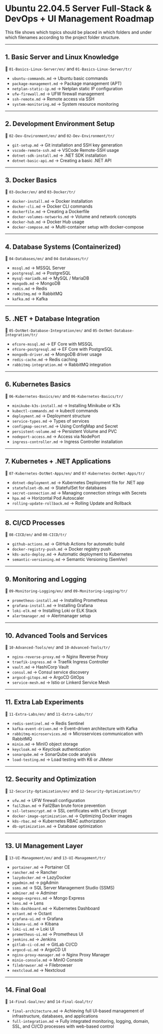 # Ubuntu 22.04.5 Server Full-Stack & DevOps + UI Management Roadmap

This file shows which topics should be placed in which folders and under which filenames according to the project folder structure.

---

## 1. Basic Server and Linux Knowledge

📂 `01-Basics-Linux-Server/en/` and `01-Basics-Linux-Server/tr/`

- `ubuntu-commands.md` → Ubuntu basic commands
- `package-management.md` → Package management (APT)
- `netplan-static-ip.md` → Netplan static IP configuration
- `ufw-firewall.md` → UFW firewall management
- `ssh-remote.md` → Remote access via SSH
- `system-monitoring.md` → System resource monitoring

---

## 2. Development Environment Setup

📂 `02-Dev-Environment/en/` and `02-Dev-Environment/tr/`

- `git-setup.md` → Git installation and SSH key generation
- `vscode-remote-ssh.md` → VSCode Remote-SSH usage
- `dotnet-sdk-install.md` → .NET SDK installation
- `dotnet-basic-api.md` → Creating a basic .NET API

---

## 3. Docker Basics

📂 `03-Docker/en/` and `03-Docker/tr/`

- `docker-install.md` → Docker installation
- `docker-cli.md` → Docker CLI commands
- `dockerfile.md` → Creating a Dockerfile
- `docker-volumes-networks.md` → Volume and network concepts
- `docker-hub.md` → Docker Hub usage
- `docker-compose.md` → Multi-container setup with docker-compose

---

## 4. Database Systems (Containerized)

📂 `04-Databases/en/` and `04-Databases/tr/`

- `mssql.md` → MSSQL Server
- `postgresql.md` → PostgreSQL
- `mysql-mariadb.md` → MySQL / MariaDB
- `mongodb.md` → MongoDB
- `redis.md` → Redis
- `rabbitmq.md` → RabbitMQ
- `kafka.md` → Kafka

---

## 5. .NET + Database Integration

📂 `05-DotNet-Database-Integration/en/` and `05-DotNet-Database-Integration/tr/`

- `efcore-mssql.md` → EF Core with MSSQL
- `efcore-postgresql.md` → EF Core with PostgreSQL
- `mongodb-driver.md` → MongoDB driver usage
- `redis-cache.md` → Redis caching
- `rabbitmq-integration.md` → RabbitMQ integration

---

## 6. Kubernetes Basics

📂 `06-Kubernetes-Basics/en/` and `06-Kubernetes-Basics/tr/`

- `minikube-k3s-install.md` → Installing Minikube or K3s
- `kubectl-commands.md` → kubectl commands
- `deployment.md` → Deployment structure
- `service-types.md` → Types of services
- `configmap-secret.md` → Using ConfigMap and Secret
- `persistent-volume.md` → Persistent Volume and PVC
- `nodeport-access.md` → Access via NodePort
- `ingress-controller.md` → Ingress Controller installation

---

## 7. Kubernetes + .NET Applications

📂 `07-Kubernetes-DotNet-Apps/en/` and `07-Kubernetes-DotNet-Apps/tr/`

- `dotnet-deployment.md` → Kubernetes Deployment file for .NET app
- `statefulset-db.md` → StatefulSet for databases
- `secret-connection.md` → Managing connection strings with Secrets
- `hpa.md` → Horizontal Pod Autoscaler
- `rolling-update-rollback.md` → Rolling Update and Rollback

---

## 8. CI/CD Processes

📂 `08-CICD/en/` and `08-CICD/tr/`

- `github-actions.md` → GitHub Actions for automatic build
- `docker-registry-push.md` → Docker registry push
- `k8s-auto-deploy.md` → Automatic deployment to Kubernetes
- `semantic-versioning.md` → Semantic Versioning (SemVer)

---

## 9. Monitoring and Logging

📂 `09-Monitoring-Logging/en/` and `09-Monitoring-Logging/tr/`

- `prometheus-install.md` → Installing Prometheus
- `grafana-install.md` → Installing Grafana
- `loki-elk.md` → Installing Loki or ELK Stack
- `alertmanager.md` → Alertmanager setup

---

## 10. Advanced Tools and Services

📂 `10-Advanced-Tools/en/` and `10-Advanced-Tools/tr/`

- `nginx-reverse-proxy.md` → Nginx Reverse Proxy
- `traefik-ingress.md` → Traefik Ingress Controller
- `vault.md` → HashiCorp Vault
- `consul.md` → Consul service discovery
- `argocd-gitops.md` → ArgoCD GitOps
- `service-mesh.md` → Istio or Linkerd Service Mesh

---

## 11. Extra Lab Experiments

📂 `11-Extra-Labs/en/` and `11-Extra-Labs/tr/`

- `redis-sentinel.md` → Redis Sentinel
- `kafka-event-driven.md` → Event-driven architecture with Kafka
- `rabbitmq-microservices.md` → Microservices communication with RabbitMQ
- `minio.md` → MinIO object storage
- `keycloak.md` → Keycloak authentication
- `sonarqube.md` → SonarQube code analysis
- `load-testing.md` → Load testing with K6 or JMeter

---

## 12. Security and Optimization

📂 `12-Security-Optimization/en/` and `12-Security-Optimization/tr/`

- `ufw.md` → UFW firewall configuration
- `fail2ban.md` → Fail2Ban brute force prevention
- `ssl-letsencrypt.md` → SSL certificates with Let's Encrypt
- `docker-image-optimization.md` → Optimizing Docker images
- `k8s-rbac.md` → Kubernetes RBAC authorization
- `db-optimization.md` → Database optimization

---

## 13. UI Management Layer

📂 `13-UI-Management/en/` and `13-UI-Management/tr/`

- `portainer.md` → Portainer CE
- `rancher.md` → Rancher
- `lazydocker.md` → LazyDocker
- `pgadmin.md` → pgAdmin
- `ssms.md` → SQL Server Management Studio (SSMS)
- `adminer.md` → Adminer
- `mongo-express.md` → Mongo Express
- `lens.md` → Lens
- `k8s-dashboard.md` → Kubernetes Dashboard
- `octant.md` → Octant
- `grafana-ui.md` → Grafana
- `kibana-ui.md` → Kibana
- `loki-ui.md` → Loki UI
- `prometheus-ui.md` → Prometheus UI
- `jenkins.md` → Jenkins
- `gitlab-ci-cd.md` → GitLab CI/CD
- `argocd-ui.md` → ArgoCD UI
- `nginx-proxy-manager.md` → Nginx Proxy Manager
- `minio-console.md` → MinIO Console
- `filebrowser.md` → Filebrowser
- `nextcloud.md` → Nextcloud

---

## 14. Final Goal

📂 `14-Final-Goal/en/` and `14-Final-Goal/tr/`

- `final-architecture.md` → Achieving full UI-based management of infrastructure, databases, and applications
- `full-integration.md` → Fully integrated monitoring, logging, domain, SSL, and CI/CD processes with web-based control
